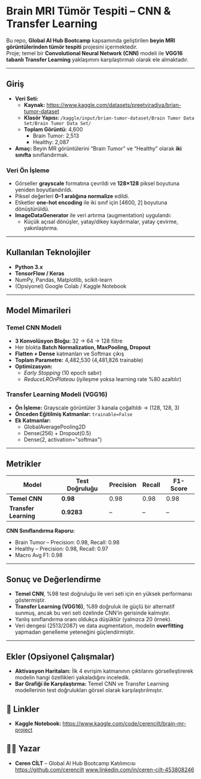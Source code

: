 # Brain MRI Tümör Tespiti – CNN & Transfer Learning

Bu repo, **Global AI Hub Bootcamp** kapsamında geliştirilen **beyin MRI görüntülerinden tümör tespiti** projesini içermektedir.  
Proje; temel bir **Convolutional Neural Network (CNN)** modeli ile **VGG16 tabanlı Transfer Learning** yaklaşımını karşılaştırmalı olarak ele almaktadır.

---

## Giriş

- **Veri Seti:**  
  - **Kaynak:** https://www.kaggle.com/datasets/preetviradiya/brian-tumor-dataset  
  - **Klasör Yapısı:** `/kaggle/input/brian-tumor-dataset/Brain Tumor Data Set/Brain Tumor Data Set/`  
  - **Toplam Görüntü:** 4,600  
    - Brain Tumor: 2,513  
    - Healthy: 2,087  
- **Amaç:** Beyin MR görüntülerini “Brain Tumor” ve “Healthy” olarak **iki sınıfta** sınıflandırmak.

### Veri Ön İşleme
- Görseller **grayscale** formatına çevrildi ve **128×128** piksel boyutuna yeniden boyutlandırıldı.
- Piksel değerleri **0–1 aralığına normalize** edildi.
- Etiketler **one-hot encoding** ile iki sınıf için [4600, 2] boyutuna dönüştürüldü.
- **ImageDataGenerator** ile veri artırma (augmentation) uygulandı:
  - Küçük açısal dönüşler, yatay/dikey kaydırmalar, yatay çevirme, yakınlaştırma.

---

## Kullanılan Teknolojiler
- **Python 3.x**
- **TensorFlow / Keras**
- NumPy, Pandas, Matplotlib, scikit-learn
- (Opsiyonel) Google Colab / Kaggle Notebook

---

## Model Mimarileri

### Temel CNN Modeli
- **3 Konvolüsyon Bloğu:** 32 → 64 → 128 filtre  
- Her blokta **Batch Normalization, MaxPooling, Dropout**
- **Flatten + Dense** katmanları ve Softmax çıkış
- **Toplam Parametre:** 4,482,530 (4,481,826 trainable)
- **Optimizasyon:**  
  - *Early Stopping* (10 epoch sabır)  
  - *ReduceLROnPlateau* (iyileşme yoksa learning rate %80 azaltılır)

### Transfer Learning Modeli (VGG16)
- **Ön İşleme:** Grayscale görüntüler 3 kanala çoğaltıldı → (128, 128, 3)
- **Önceden Eğitilmiş Katmanlar:** `trainable=False`
- **Ek Katmanlar:**  
  - GlobalAveragePooling2D  
  - Dense(256) + Dropout(0.5)  
  - Dense(2, activation="softmax")

---

## Metrikler

| Model                 | Test Doğruluğu | Precision | Recall | F1-Score |
|-----------------------|---------------|----------|-------|--------|
| **Temel CNN**         | **0.98**      | 0.98     | 0.98  | 0.98   |
| **Transfer Learning** | **0.9283**    | –        | –     | –     |

**CNN Sınıflandırma Raporu:**  
- Brain Tumor – Precision: 0.98, Recall: 0.98  
- Healthy – Precision: 0.98, Recall: 0.97  
- Macro Avg F1: 0.98


---

## Sonuç ve Değerlendirme

- **Temel CNN**, %98 test doğruluğu ile veri seti için en yüksek performansı göstermiştir.
- **Transfer Learning (VGG16)**, %89 doğruluk ile güçlü bir alternatif sunmuş, ancak bu veri seti özelinde CNN’in gerisinde kalmıştır.
- Yanlış sınıflandırma oranı oldukça düşüktür (yalnızca 20 örnek).
- Veri dengesi (2513/2087) ve data augmentation, modelin **overfitting** yapmadan genelleme yeteneğini güçlendirmiştir.

---

## Ekler (Opsiyonel Çalışmalar)

- **Aktivasyon Haritaları:** İlk 4 evrişim katmanının çıktılarını görselleştirerek modelin hangi özellikleri yakaladığını inceledik.
- **Bar Grafiği ile Karşılaştırma:** Temel CNN ve Transfer Learning modellerinin test doğrulukları görsel olarak karşılaştırılmıştır.


## 🔗 Linkler

- **Kaggle Notebook:** https://www.kaggle.com/code/cerencilt/brain-mr-project 
 

## 👩‍💻 Yazar

- **Ceren CİLT** – Global AI Hub Bootcamp Katılımcısı  
  https://github.com/cerencilt
  www.linkedin.com/in/ceren-cilt-453808246










